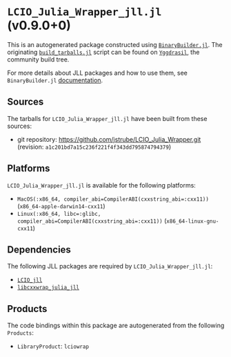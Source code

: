 # `LCIO_Julia_Wrapper_jll.jl` (v0.9.0+0)

This is an autogenerated package constructed using [`BinaryBuilder.jl`](https://github.com/JuliaPackaging/BinaryBuilder.jl). The originating [`build_tarballs.jl`](https://github.com/JuliaPackaging/Yggdrasil/blob/fa7bfc56156ad015eda4a35f09c81eee4ce7af47/L/LCIO_Julia_Wrapper/build_tarballs.jl) script can be found on [`Yggdrasil`](https://github.com/JuliaPackaging/Yggdrasil/), the community build tree.

For more details about JLL packages and how to use them, see `BinaryBuilder.jl` [documentation](https://juliapackaging.github.io/BinaryBuilder.jl/dev/jll/).

## Sources

The tarballs for `LCIO_Julia_Wrapper_jll.jl` have been built from these sources:

* git repository: https://github.com/jstrube/LCIO_Julia_Wrapper.git (revision: `a1c201bd7a15c236f221f4f343dd795874794379`)

## Platforms

`LCIO_Julia_Wrapper_jll.jl` is available for the following platforms:

* `MacOS(:x86_64, compiler_abi=CompilerABI(cxxstring_abi=:cxx11))` (`x86_64-apple-darwin14-cxx11`)
* `Linux(:x86_64, libc=:glibc, compiler_abi=CompilerABI(cxxstring_abi=:cxx11))` (`x86_64-linux-gnu-cxx11`)

## Dependencies

The following JLL packages are required by `LCIO_Julia_Wrapper_jll.jl`:

* [`LCIO_jll`](https://github.com/JuliaBinaryWrappers/LCIO_jll.jl)
* [`libcxxwrap_julia_jll`](https://github.com/JuliaBinaryWrappers/libcxxwrap_julia_jll.jl)

## Products

The code bindings within this package are autogenerated from the following `Products`:

* `LibraryProduct`: `lciowrap`
